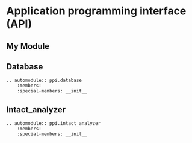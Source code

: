 # Application programming interface (API) 

## My Module

## Database

```{eval-rst}
.. automodule:: ppi.database
    :members:
    :special-members: __init__
```

## Intact_analyzer

```{eval-rst}
.. automodule:: ppi.intact_analyzer
    :members:
    :special-members: __init__
```

